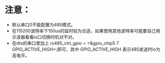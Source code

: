 # 注意：

* 默认串口0不能配置为485模式。
* 在115200波特率下150us的延时较为合适，如果使用其他波特率可能要自己用示波器看看io口切换时机对不对。
* 在dts的串口里加上 rs485_ctrl_gpio = <&gpio_chip5 7 GPIO_ACTIVE_HIGH>;即可，其中 GPIO_ACTIVE_HIGH 表示485发送时io为高电平。
